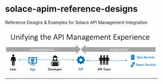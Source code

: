 # solace-apim-reference-designs
Reference Designs & Examples for Solace API Management Integration.

<p align="center"><img src="./images/apim.unifying-overview.png" /></p>

---
